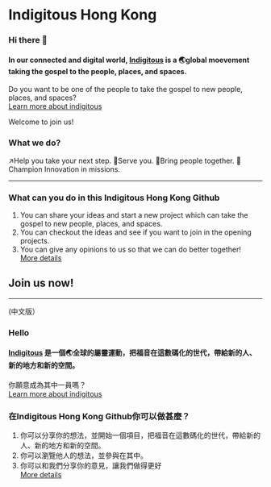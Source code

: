 # Indigitous Hong Kong

### Hi there 👋
#### In our connected and digital world, [Indigitous](https://indigitous.hk) is a :earth_asia:global moevement **taking the gospel to the people, places, and spaces.**
Do you want to be one of the people to take the gospel to new people, places, and spaces?<br>
[Learn more about indigitous](https://indigitous.org)

Welcome to join us!

### What we do?
:arrow_upper_right:Help you take your next step. :information_desk_person:Serve you. :busts_in_silhouette:Bring people together. :rocket:Champion Innovation in missions.

---
### What can you do in this Indigitous Hong Kong Github
1. You can share your ideas and start a new project which can take the gospel to new people, places, and spaces.
2. You can checkout the ideas and see if you want to join in the opening projects.
3. You can give any opinions to us so that we can do better together!
<br>[More details](https://github.com/indigitoushk/.github/blob/main/README.md)

## Join us now!

---
(中文版）
### Hello
#### [Indigitous](https://indigitous.hk) 是一個:earth_asia:全球的屬靈運動，把福音在這數碼化的世代，帶給新的人、新的地方和新的空間。
你願意成為其中一員嗎？<br>
[Learn more about indigitous](https://indigitous.org)

### 在Indigitous Hong Kong Github你可以做甚麼？
1. 你可以分享你的想法，並開始一個項目，把福音在這數碼化的世代，帶給新的人、新的地方和新的空間。
2. 你可以瀏覽他人的想法，並參與在其中。
3. 你可以和我們分享你的意見，讓我們做得更好
<br>[More details](https://github.com/indigitoushk/.github/blob/main/README.md)
